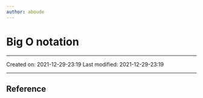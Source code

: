 ```yaml
---
author: aboude
---
```

# Big O notation
___

Created on: 2021-12-29-23:19
Last modified: 2021-12-29-23:19

___

## Reference